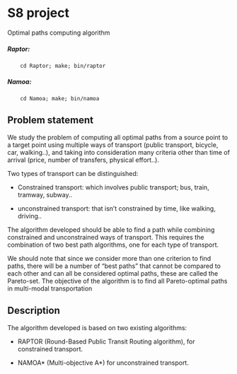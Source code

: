 # S8 project
Optimal paths computing algorithm

##### Raptor:

		cd Raptor; make; bin/raptor
  
##### Namoa:

		cd Namoa; make; bin/namoa

## Problem statement

We study the problem of computing all optimal paths from a source point to a target point using multiple ways of transport (public transport, bicycle, car, walking..), and taking into consideration many criteria other than time of arrival (price, number of transfers, physical effort..). 

Two types of transport can be distinguished:

- Constrained transport: which involves public transport; bus, train, tramway, subway..

- unconstrained transport:  that isn’t constrained by time, like walking, driving..

The algorithm developed should be able to find a path while combining constrained and unconstrained ways of transport. This requires the combination of two best path algorithms, one for each type of transport. 

We should note that since we consider more than one criterion to find paths, there will be a number of  “best paths” that cannot be compared to each other and can all be considered optimal paths, these are called the Pareto-set. The objective of the algorithm is to find all Pareto-optimal paths in multi-modal transportation

## Description

The algorithm developed is based on two existing algorithms:

- RAPTOR (Round-Based Public Transit Routing algorithm), for constrained transport.

- NAMOA* (Multi-objective A*) for unconstrained transport.
